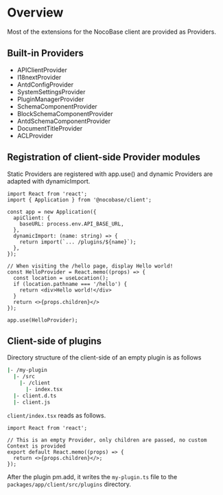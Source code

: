 # Overview

Most of the extensions for the NocoBase client are provided as Providers.

## Built-in Providers

- APIClientProvider
- I18nextProvider
- AntdConfigProvider
- SystemSettingsProvider
- PluginManagerProvider
- SchemaComponentProvider
- BlockSchemaComponentProvider
- AntdSchemaComponentProvider
- DocumentTitleProvider
- ACLProvider

## Registration of client-side Provider modules

Static Providers are registered with app.use() and dynamic Providers are adapted with dynamicImport.

```tsx | pure
import React from 'react';
import { Application } from '@nocobase/client';

const app = new Application({
  apiClient: {
    baseURL: process.env.API_BASE_URL,
  },
  dynamicImport: (name: string) => {
    return import(`... /plugins/${name}`);
  },
});

// When visiting the /hello page, display Hello world!
const HelloProvider = React.memo((props) => {
  const location = useLocation();
  if (location.pathname === '/hello') {
    return <div>Hello world!</div>
  }
  return <>{props.children}</>
});

app.use(HelloProvider);
```

## Client-side of plugins

Directory structure of the client-side of an empty plugin is as follows

```bash
|- /my-plugin
  |- /src
    |- /client
      |- index.tsx
  |- client.d.ts
  |- client.js
```

``client/index.tsx`` reads as follows.

```tsx | pure
import React from 'react';

// This is an empty Provider, only children are passed, no custom Context is provided
export default React.memo((props) => {
  return <>{props.children}</>;
});
```

After the plugin pm.add, it writes the `my-plugin.ts` file to the `packages/app/client/src/plugins` directory.
